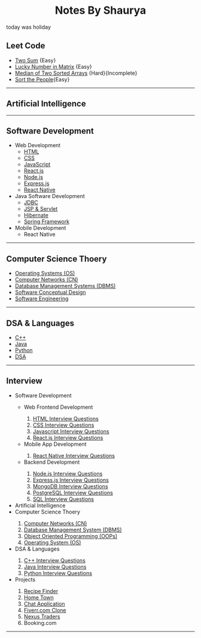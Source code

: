<h1 style="text-align: center">Notes By Shaurya</h1>

today was holiday

<h2>Leet Code</h2>

- [Two Sum](./DSA%20and%20Languages/LeetCode/TwoSum.md) {Easy}
- [Lucky Number in Matrix](./DSA%20and%20Languages/LeetCode/Lucky%20Numbers%20in%20a%20Matrix.md) {Easy}
- [Median of Two Sorted Arrays](./DSA%20and%20Languages/LeetCode/Median%20of%20Two%20Sorted%20Arrays.md) {Hard}{Incomplete}
- [Sort the People](./DSA%20and%20Languages/LeetCode/Sort%20the%20People.md){Easy}

<hr />

<h2>Artificial Intelligence</h2>
<hr />

<h2>Software Development</h2>

- Web Development
    - [HTML](Development/Web/HTML.md)
    - [CSS](./Development/Web/CSS/CSS.md)
    - [JavaScript](./Development/Web/JavaScript/JavaScript.md)
    - [React.js](./Development/Web/React.js/React.js.md)
    - [Node.js](./Development/Web/Node.js/Node.js.md)
    - [Express.js](./Development/Web/Express.js/Express.js.md)
    - [React Native](./Development/Web/React%20Native/React%20Native.md)
- Java Software Development
  - [JDBC](./Development/Java%20Dev/JDBC/JDBC.md)
  - [JSP & Servlet]()
  - [Hibernate]()
  - [Spring Framework]()
- Mobile Development
    - React Native

<hr />

<h2>Computer Science Thoery</h2>

- [Operating Systems (OS)](./CS%20Theory/Operating%20Systems%20(OS)/OS.md)
- [Computer Networks (CN)](./CS%20Theory/Computer%20Netowkrs%20(CN)/CN.md)
- [Database Management Systems (DBMS)](./CS%20Theory/Database%20Management%20Systems%20(DBMS)/DBMS.md)
- [Software Conceptual Design](./CS%20Theory/Softare%20Conceptual%20Design/SCD.md)
- [Software Engineering](./CS%20Theory/Software%20Engineering/SE.md)

<hr />

<h2>DSA & Languages</h2>

- [C++](./DSA%20and%20Languages/C++/C++.md)
- [Java](./DSA%20and%20Languages/Java/Java.md)
- [Python](./DSA%20and%20Languages/Python/Python.md)
- [DSA](./DSA%20and%20Languages/DSA/DSA.md)

<hr />

<h2>Interview</h2>
<ul>
	<li>Software Development</li>
	<ul>
		<li>Web Frontend Development</li>
		<ol>
			<li><a href="/Interview/Software Development/HTML-Interview.md">HTML Interview Questions</a></li>
			<li><a href="/Interview/Software Development/CSS-Interview.md">CSS Interview Questions</a></li>
			<li><a href="/Interview/Software Development/JavaScript-Interview.md">Javascript Interview Questions</a></li>
			<li><a href="/Interview/Software Development/React.js-Interview.md">React.js Interview Questions</a></li>
		</ol>
		<li>Mobile App Development</li>
		<ol>
			<li><a href="/Interview/Software Development/ReactNative-Interview.md">React Native Interview Questions</a></li>
		</ol>
		<li>Backend Development</li>
		<ol>
			<li><a href="/Interview/Software Development/Node.js-Interview.md">Node.js Interview Questions</a></li>
			<li><a href="/Interview/Software Development/Express.js-Interview.md">Express.js Interview Questions</a></li>
			<li><a href="/Interview/Software Development/MongoDB-Interview.md">MongoDB Interview Questions</a></li>
			<li><a href="/Interview/Software Development/PostgreSQL-Interview.md">PostgreSQL Interview Questions</a></li>
			<li><a href="/Interview/Software Development/SQL-Interview.md">SQL Interview Questions</a></li>
		</ol>
	</ul>
	<li>Artificial Intelligence</li>
	<li>Computer Science Thoery</li>
	<ol>
		<li><a href="/Interview/CS Theory/CN-Interview.md">Computer Networks (CN)</a></li>
		<li><a href="/Interview/CS Theory/DBMS-Interview.md">Database Management System (DBMS)</a></li>
		<li><a href="/Interview/CS Theory/OOPs-Interview.md">Object Oriented Programming (OOPs)</a></li>
		<li><a href="/Interview/CS Theory/OS-Interview.md">Operating System (OS)</a></li>
	</ol>
	<li>DSA & Languages</li>
	<ol>
		<li><a href="/Interview/DSA and Languages/C++-Interview.md">C++ Interview Questions</a></li>
		<li><a href="/Interview/DSA and Languages/Java-Interview.md">Java Interview Questions</a></li>
		<li><a href="/Interview/DSA and Languages/Python-Interview.md">Python Interview Questions</a></li>
	</ol>
	<li>Projects</li>
	<ol>
		<li><a href="https://github.com/ShauryaChawan/Recipe-Finder">Recipe Finder</a></li>
		<li><a href="https://github.com/ShauryaChawan/Home-Town">Home Town</a></li>
		<li><a href="https://github.com/ShauryaChawan/Chat-Application">Chat Application</a></li>
		<li><a href="https://github.com/ShauryaChawan/Fiverr-Clone">Fiverr.com Clone</a></li>
		<li><a href="https://lucky-treacle-28f419.netlify.app/">Nexus Traders</a></li>
		<li>Booking.com</li>
	</ol>
</ul>
<hr />
